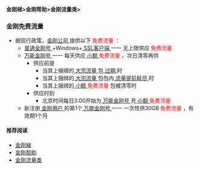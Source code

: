 #### 金刚梯>金刚帮助>金刚流量类>
### 金刚免费流量

- 据现行政策，[金刚公司 ](https://github.com/a2zitpro/web/blob/master/a2zitpro.md)提供以下<font color="Red"> 免费流量 </font>：
  - [ 普通金刚号 ](https://github.com/a2zitpro/web/blob/master/singlepurposekkid.md)+Windows+[ SSL客户端 ](https://github.com/a2zitpro/web/blob/master/getSSLclientapp.md) 一一 无上限供应<font color="Red"> 免费流量 </font>
  - [ 万能金刚号 ](https://github.com/a2zitpro/web/blob/master/multipurposekkid.md) 一一 每天供应[ 小额 ](https://github.com/a2zitpro/web/blob/master/smallamountkkdatatraffic.md)<font color="Red"> 免费流量 </font>，次日清零再供
    - 供应前提
      - 当其上捆绑的[ 大宗流量 ](https://github.com/a2zitpro/web/blob/master/bulkkkdatatraffic.md)包[ 过期 ](https://github.com/a2zitpro/web/blob/master/kkdatatrafficexpired.md)时
      - 当其上捆绑的[ 大宗流量 ](https://github.com/a2zitpro/web/blob/master/bulkkkdatatraffic.md)包包内[ 流量提前耗尽 ](https://github.com/a2zitpro/web/blob/master/kkdatatrafficisexhaustedearly.md)时
      - 当其上捆绑的[ 小额 ](https://github.com/a2zitpro/web/blob/master/smallamountkkdatatraffic.md)<font color="Red"> 免费流量 </font>包被清零时
    - 供应时刻
      - 北京时间每日3:00开始为[ 万能金刚号 ](https://github.com/a2zitpro/web/blob/master/multipurposekkid.md)充[ 小额 ](https://github.com/a2zitpro/web/blob/master/smallamountkkdatatraffic.md)<font color="Red"> 免费流量 </font>
  - 新注册[ 金刚用户 ](https://github.com/a2zitpro/web/blob/master/kkuser.md)的第1个[ 万能金刚号 ](https://github.com/a2zitpro/web/blob/master/multipurposekkid.md) 一一 一次性供30GB<font color="Red"> 免费流量 </font>，有效期1个月

#### 推荐阅读

- [金刚梯](https://github.com/a2zitpro/web/blob/master/dlb.md)
- [金刚帮助](https://github.com/a2zitpro/web/blob/master/list_helpkkvpn.md)
- [金刚流量类](https://github.com/a2zitpro/web/blob/master/list_kkdatatraffic.md)

